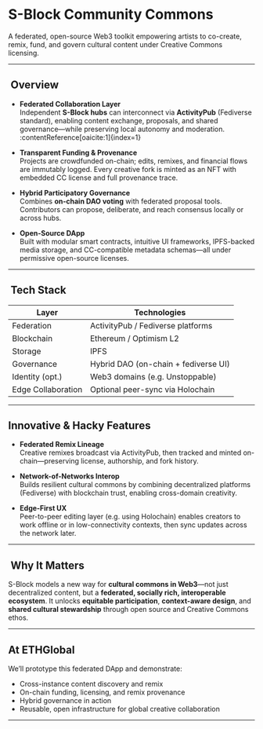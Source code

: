 # S-Block Community Commons

A federated, open-source Web3 toolkit empowering artists to co-create, remix, fund, and govern cultural content under Creative Commons licensing.

---

## ​ Overview

- **Federated Collaboration Layer**  
  Independent **S-Block hubs** can interconnect via **ActivityPub** (Fediverse standard), enabling content exchange, proposals, and shared governance—while preserving local autonomy and moderation.  
  :contentReference[oaicite:1]{index=1}

- **Transparent Funding & Provenance**  
  Projects are crowdfunded on-chain; edits, remixes, and financial flows are immutably logged. Every creative fork is minted as an NFT with embedded CC license and full provenance trace.

- **Hybrid Participatory Governance**  
  Combines **on-chain DAO voting** with federated proposal tools. Contributors can propose, deliberate, and reach consensus locally or across hubs.

- **Open-Source DApp**  
  Built with modular smart contracts, intuitive UI frameworks, IPFS-backed media storage, and CC-compatible metadata schemas—all under permissive open-source licenses.

---

## ​ Tech Stack

| Layer                | Technologies                        |
|---------------------|-------------------------------------|
| Federation          | ActivityPub / Fediverse platforms   |
| Blockchain          | Ethereum / Optimism L2              |
| Storage             | IPFS                                |
| Governance          | Hybrid DAO (on-chain + fediverse UI)|
| Identity (opt.)     | Web3 domains (e.g. Unstoppable)     |
| Edge Collaboration  | Optional peer-sync via Holochain    |

---

##  Innovative & Hacky Features

- **Federated Remix Lineage**  
  Creative remixes broadcast via ActivityPub, then tracked and minted on-chain—preserving license, authorship, and fork history.

- **Network-of-Networks Interop**  
  Builds resilient cultural commons by combining decentralized platforms (Fediverse) with blockchain trust, enabling cross-domain creativity.

- **Edge-First UX**  
  Peer-to-peer editing layer (e.g. using Holochain) enables creators to work offline or in low-connectivity contexts, then sync updates across the network later.

---

## ​ Why It Matters

S-Block models a new way for **cultural commons in Web3**—not just decentralized content, but a **federated, socially rich, interoperable ecosystem**. It unlocks **equitable participation**, **context-aware design**, and **shared cultural stewardship** through open source and Creative Commons ethos.

---

##  At ETHGlobal

We’ll prototype this federated DApp and demonstrate:
- Cross-instance content discovery and remix
- On-chain funding, licensing, and remix provenance
- Hybrid governance in action
- Reusable, open infrastructure for global creative collaboration

---


